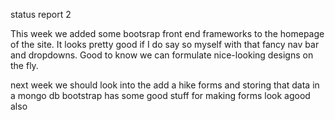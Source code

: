 status report 2

This week we added some bootsrap front end frameworks to the homepage of the site. 
It looks pretty good if I do say so myself with that fancy nav bar and dropdowns.
Good to know we can formulate nice-looking designs on the fly.

next week we should look into the add a hike forms and storing that data in a mongo db
bootstrap has some good stuff for making forms look agood also